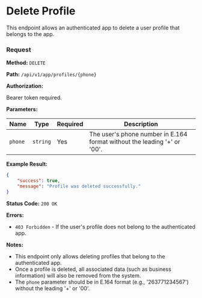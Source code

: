 
# Delete Profile

This endpoint allows an authenticated app to delete a user profile that belongs to the app.

### Request

**Method:** `DELETE`

**Path:** `/api/v1/app/profiles/{phone}`

**Authorization:**

Bearer token required.

**Parameters:**

| Name    | Type     | Required | Description                 |
|---------|----------|----------|-----------------------------|
| `phone` | `string` | Yes      | The user's phone number in E.164 format without the leading '+' or '00'.    |

**Example Result:**

```json
{
    "success": true,
    "message": "Profile was deleted successfully."
}
```

**Status Code:** `200 OK`

**Errors:**

- `403 Forbidden` - If the user's profile does not belong to the authenticated app.

**Notes:**

- This endpoint only allows deleting profiles that belong to the authenticated app.
- Once a profile is deleted, all associated data (such as business information) will also be removed from the system.
- The `phone` parameter should be in E.164 format (e.g., '263771234567') without the leading '+' or '00'.
